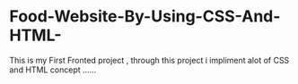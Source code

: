 # Food-Website-By-Using-CSS-And-HTML-
This is my First Fronted project , through this project i impliment alot of CSS and HTML concept ...... 
